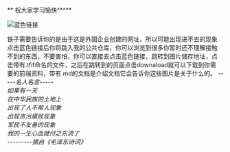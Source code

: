 
** 祝大家学习愉快^\*^**

![蓝色链接](https://github.com/PyAndP/pyandp.github.io/tree/master/images/htmls "github")

铁子需要告诉你的是由于这是外国企业创建的网址，所以可能出现进不去的现象  
点击蓝色链接后你将跳入我的公共仓库，你可以浏览到很多你暂时还不理解接触  
不到的东西，不要害怕，你可以直接去点击蓝色链接，跳转到图片储存地址，点  
击带有.tfif命名的文件，之后在跳转到的页面点击downaload就可以下载到你需  
要的前端资料，带有.md的文档是介绍文档它会告诉你这些图片是关于什么的。
_\-----名人名言-----_  
_如果有一天_  
_在中华民族的土地上_  
_出现了人不帮人现象_  
_出现贪污腐败现象_  
_军民不友善的现象_  
_我的一生心血就付之东流了_  
_\---------摘自《毛泽东诗词》_
